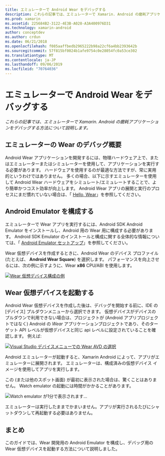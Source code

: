 ```yaml
---
title: エミュレーターで Android Wear をデバッグする
description: これらの記事では、エミュレーターで Xamarin. Android の磨耗アプリケーションをデバッグする方法について説明します。
ms.prod: xamarin
ms.assetid: 225684B2-3122-4E3B-A028-A3A400976D31
ms.technology: xamarin-android
author: conceptdev
ms.author: crdun
ms.date: 06/21/2018
ms.openlocfilehash: f085aaffbedb2965222b98a22cf6a4bb2393642b
ms.sourcegitcommit: 57f815bf0024b1afe9754c0e28054fc0a53ce302
ms.translationtype: MT
ms.contentlocale: ja-JP
ms.lasthandoff: 09/06/2019
ms.locfileid: "70764036"
---
```

# <a name="debug-android-wear-on-an-emulator"></a>エミュレーターで Android Wear をデバッグする

_これらの記事では、エミュレーターで Xamarin. Android の磨耗アプリケーションをデバッグする方法について説明します。_

## <a name="debug-wear-on-emulator-overview"></a>エミュレーターの Wear のデバッグ概要

Android Wear アプリケーションを開発するには、物理ハードウェア上で、またはエミュレーターまたはシミュレーターを使用して、アプリケーションを実行する必要があります。 ハードウェアを使用するのが最適な方法ですが、常に実用的というわけではありません。 多くの場合、以下に示すエミュレーターを使用して Android Wear ハードウェアをシミュレート/エミュレートすることで、より簡単かつコスト効率が向上します。 Android Wear アプリの展開と実行のプロセスにまだ慣れていない場合は、「 [Hello, Wear](~/android/wear/get-started/hello-wear.md)」を参照してください。

## <a name="configure-the-android-emulator"></a>Android Emulator を構成する

エミュレーターで Wear アプリを実行するには、Android SDK Android Emulator をインストールし、Android 用の Wear 用に構成する必要があります。 Android SDK Emulator のインストールと構成に関する全体的な情報については、「 [Android Emulator セットアップ](~/android/get-started/installation/android-emulator/index.md)」を参照してください。

Wear 仮想デバイスを作成するときに、Android Wear のデバイス プロファイル (たとえば、 **Android Wear Square**) を選択します。 パフォーマンスを向上させるには、次の例に示すように、Wear **x86** CPU/ABI を使用します。

[![Wear 仮想デバイス構成の例](debug-on-emulator-images/01-wear-avd-example-sml.png)](debug-on-emulator-images/01-wear-avd-example.png#lightbox)

## <a name="launch-the-wear-virtual-device"></a>Wear 仮想デバイスを起動する 

Android Wear 仮想デバイスを作成した後は、デバッグを開始する前に、IDE の [デバイス] プルダウンメニューから選択できます。 仮想デバイスがデバイスのプルダウンで利用できない場合は、プロジェクトが (Android アプリプロジェクトではなく) Android の *Wear* アプリケーションプロジェクトであり、そのターゲット API レベルが仮想デバイスと同じ api レベルに設定されていることを確認します。 例えば:

[![Visual Studio デバイスメニューでの Wear AVD の選択](debug-on-emulator-images/vs/choose-wear-sim.png)](debug-on-emulator-images/vs/choose-wear-sim.png#lightbox)

Android エミュレーターが起動すると、Xamarin Android によって、アプリがエミュレーターに展開されます。 エミュレーターは、構成済みの仮想デバイス イメージを使用してアプリを実行します。

この (または他のスポット画面) が最初に表示された場合は、驚くことはありません。 Watch emulator の起動には時間がかかることがあります。 

![Watch emulator が1分で表示されます...](debug-on-emulator-images/please-wait.png)

エミュレーターは実行したままでかまいません。アプリが実行されるたびにシャットダウンして再起動する必要はありません。

## <a name="summary"></a>まとめ

このガイドでは、Wear 開発用の Android Emulator を構成し、デバッグ用の Wear 仮想デバイスを起動する方法について説明しました。
